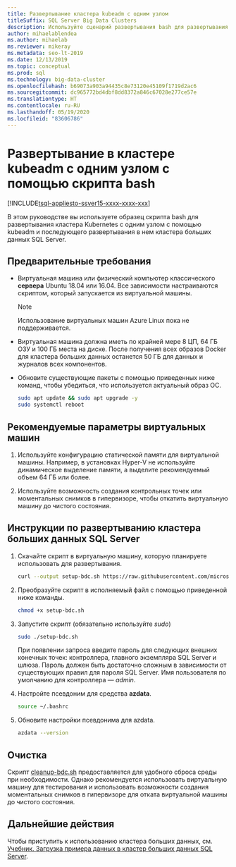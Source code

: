```yaml
---
title: Развертывание кластера kubeadm с одним узлом
titleSuffix: SQL Server Big Data Clusters
description: Используйте сценарий развертывания bash для развертывания кластера больших данных SQL Server 2019 в кластере kubeadm с одним узлом.
author: mihaelablendea
ms.author: mihaelab
ms.reviewer: mikeray
ms.metadata: seo-lt-2019
ms.date: 12/13/2019
ms.topic: conceptual
ms.prod: sql
ms.technology: big-data-cluster
ms.openlocfilehash: b69073a903a94435c8e73120e45109f1719d2ac6
ms.sourcegitcommit: dc965772bd4dbf8dd8372a846c67028e277ce57e
ms.translationtype: HT
ms.contentlocale: ru-RU
ms.lasthandoff: 05/19/2020
ms.locfileid: "83606786"
---
```

# <a name="deploy-with-a-bash-script-to-a-single-node-kubeadm-cluster"></a>Развертывание в кластере kubeadm с одним узлом с помощью скрипта bash

[!INCLUDE[tsql-appliesto-ssver15-xxxx-xxxx-xxx](../includes/tsql-appliesto-ssver15-xxxx-xxxx-xxx.md)]

В этом руководстве вы используете образец скрипта bash для развертывания кластера Kubernetes с одним узлом с помощью kubeadm и последующего развертывания в нем кластера больших данных SQL Server.

## <a name="prerequisites"></a>Предварительные требования

- Виртуальная машина или физический компьютер классического **сервера** Ubuntu 18.04 или 16.04. Все зависимости настраиваются скриптом, который запускается из виртуальной машины.

  > [!NOTE]
  > Использование виртуальных машин Azure Linux пока не поддерживается.

- Виртуальная машина должна иметь по крайней мере 8 ЦП, 64 ГБ ОЗУ и 100 ГБ места на диске. После получения всех образов Docker для кластера больших данных останется 50 ГБ для данных и журналов всех компонентов.

- Обновите существующие пакеты с помощью приведенных ниже команд, чтобы убедиться, что используется актуальный образ ОС.

   ``` bash
   sudo apt update && sudo apt upgrade -y
   sudo systemctl reboot
   ```

## <a name="recommended-virtual-machine-settings"></a>Рекомендуемые параметры виртуальных машин

1. Используйте конфигурацию статической памяти для виртуальной машины. Например, в установках Hyper-V не используйте динамическое выделение памяти, а выделите рекомендуемый объем 64 ГБ или более.

1. Используйте возможность создания контрольных точек или моментальных снимков в гипервизоре, чтобы откатить виртуальную машину до чистого состояния.


## <a name="instructions-to-deploy-sql-server-big-data-cluster"></a>Инструкции по развертыванию кластера больших данных SQL Server

1. Скачайте скрипт в виртуальную машину, которую планируете использовать для развертывания.

   ```bash
   curl --output setup-bdc.sh https://raw.githubusercontent.com/microsoft/sql-server-samples/master/samples/features/sql-big-data-cluster/deployment/kubeadm/ubuntu-single-node-vm/setup-bdc.sh
   ```

2. Преобразуйте скрипт в исполняемый файл с помощью приведенной ниже команды.

   ```bash
   chmod +x setup-bdc.sh
   ```

3. Запустите скрипт (обязательно используйте *sudo*)

   ```bash
   sudo ./setup-bdc.sh
   ```

   При появлении запроса введите пароль для следующих внешних конечных точек: контроллера, главного экземпляра SQL Server и шлюза. Пароль должен быть достаточно сложным в зависимости от существующих правил для пароля SQL Server. Имя пользователя по умолчанию для контроллера — *admin*.

4. Настройте псевдоним для средства **azdata**.

   ```bash
   source ~/.bashrc
   ```

5. Обновите настройки псевдонима для azdata.

   ```bash
   azdata --version
   ```

## <a name="cleanup"></a>Очистка

Скрипт [cleanup-bdc.sh](https://raw.githubusercontent.com/microsoft/sql-server-samples/master/samples/features/sql-big-data-cluster/deployment/kubeadm/ubuntu-single-node-vm/cleanup-bdc.sh) предоставляется для удобного сброса среды при необходимости. Однако рекомендуется использовать виртуальную машину для тестирования и использовать возможности создания моментальных снимков в гипервизоре для отката виртуальной машины до чистого состояния.

## <a name="next-steps"></a>Дальнейшие действия

Чтобы приступить к использованию кластера больших данных, см. [Учебник. Загрузка примера данных в кластер больших данных SQL Server](tutorial-load-sample-data.md).
